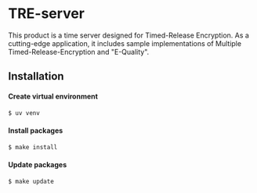 # TRE-server
This product is a time server designed for Timed-Release Encryption.
As a cutting-edge application, it includes sample implementations of Multiple Timed-Release-Encryption and "E-Quality".

## Installation

#### Create virtual environment
```bash
$ uv venv
```

#### Install packages
```bash
$ make install
```

#### Update packages
```bash
$ make update
```

